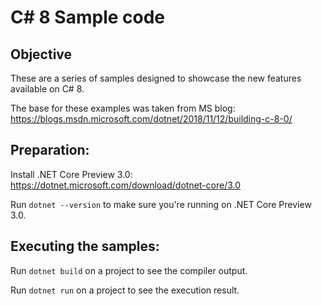 # C# 8 Sample code

## Objective

These are a series of samples designed to showcase the new features available on C# 8.

The base for these examples was taken from MS blog: https://blogs.msdn.microsoft.com/dotnet/2018/11/12/building-c-8-0/

## Preparation:

Install .NET Core Preview 3.0: https://dotnet.microsoft.com/download/dotnet-core/3.0

Run `dotnet --version` to make sure you're running on .NET Core Preview 3.0.

## Executing the samples:

Run `dotnet build` on a project to see the compiler output.

Run `dotnet run` on a project to see the execution result.
